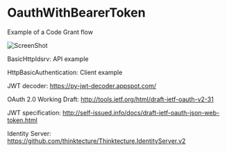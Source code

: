 OauthWithBearerToken
====================
Example of a Code Grant flow

![ScreenShot](https://s3.amazonaws.com/dfc-wiki/en/images/6/6f/OAuthRoles.png)

BasicHttpIdsrv: API example 

HttpBasicAuthentication: Client example

JWT decoder: https://py-jwt-decoder.appspot.com/

OAuth 2.0 Working Draft: http://tools.ietf.org/html/draft-ietf-oauth-v2-31

JWT specification: http://self-issued.info/docs/draft-ietf-oauth-json-web-token.html 

Identity Server: https://github.com/thinktecture/Thinktecture.IdentityServer.v2

